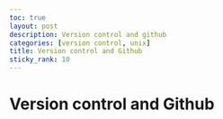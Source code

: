 ```yaml
---
toc: true
layout: post
description: Version control and github
categories: [version control, unix]
title: Version control and Github
sticky_rank: 10
---
```


# Version control and Github
